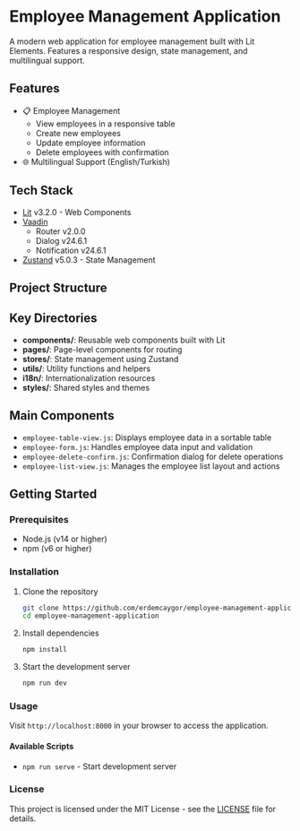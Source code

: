 # Employee Management Application

A modern web application for employee management built with Lit Elements. Features a responsive design, state management, and multilingual support.

## Features

- 📋 Employee Management
  - View employees in a responsive table
  - Create new employees
  - Update employee information
  - Delete employees with confirmation
- 🌐 Multilingual Support (English/Turkish)

## Tech Stack

- [Lit](https://lit.dev/) v3.2.0 - Web Components
- [Vaadin](https://vaadin.com/)
  - Router v2.0.0
  - Dialog v24.6.1
  - Notification v24.6.1
- [Zustand](https://github.com/pmndrs/zustand) v5.0.3 - State Management

## Project Structure

## Key Directories

- **components/**: Reusable web components built with Lit
- **pages/**: Page-level components for routing
- **stores/**: State management using Zustand
- **utils/**: Utility functions and helpers
- **i18n/**: Internationalization resources
- **styles/**: Shared styles and themes

## Main Components

- `employee-table-view.js`: Displays employee data in a sortable table
- `employee-form.js`: Handles employee data input and validation
- `employee-delete-confirm.js`: Confirmation dialog for delete operations
- `employee-list-view.js`: Manages the employee list layout and actions

## Getting Started

### Prerequisites

- Node.js (v14 or higher)
- npm (v6 or higher)

### Installation

1. Clone the repository
   ```bash
   git clone https://github.com/erdemcaygor/employee-management-application.git
   cd employee-management-application
   ```

2. Install dependencies
   ```bash
   npm install
   ```

3. Start the development server
   ```bash
   npm run dev
   ```

### Usage

Visit `http://localhost:8000` in your browser to access the application.

#### Available Scripts

- `npm run serve` - Start development server

### License

This project is licensed under the MIT License - see the [LICENSE](LICENSE) file for details.